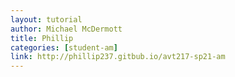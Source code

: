 ```yaml
---
layout: tutorial
author: Michael McDermott
title: Phillip
categories: [student-am]
link: http://phillip237.gitbub.io/avt217-sp21-am
---
```

